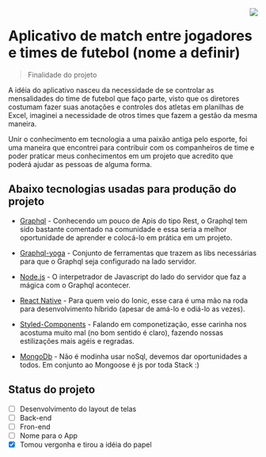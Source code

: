<img src="icon.png" align="right" />

# Aplicativo de match entre jogadores e times de futebol (nome a definir)
> Finalidade do projeto

A idéia do aplicativo nasceu da necessidade de se controlar as mensalidades do time de futebol que faço parte, visto que os diretores costumam fazer suas anotações e controles dos atletas em planilhas de Excel, imaginei a necessidade de otros times que fazem a gestão da mesma maneira.

Unir o conhecimento em tecnologia a uma paixão antiga pelo esporte, foi uma maneira que encontrei para contribuir com os companheiros de time e poder praticar meus conhecimentos em um projeto que acredito que poderá ajudar as pessoas de alguma forma.

## Abaixo tecnologias usadas para produção do projeto

- [Graphql](https://graphql.org/) - Conhecendo um pouco de Apis do tipo Rest, o Graphql tem sido bastante comentado na comunidade e essa seria a melhor oportunidade de aprender e colocá-lo em prática em um projeto.

- [Graphql-yoga](https://github.com/prisma-labs/graphql-yoga) - Conjunto de ferramentas que trazem as libs necessárias para que o Graphql seja configurado na lado servidor.

- [Node.js](https://nodejs.org/en/) - O interpetrador de Javascript do lado do servidor que faz a mágica com o Graphql acontecer.

- [React Native](https://facebook.github.io/react-native/) - Para quem veio do Ionic, esse cara é uma mão na roda para desenvolvimento híbrido (apesar de amá-lo e odiá-lo as vezes).
- [Styled-Components](https://www.styled-components.com/) - Falando em componetização, esse carinha nos acostuma muito mal (no bom sentido é claro), fazendo nossas estilizações mais agéis e regradas.
- [MongoDb](https://www.mongodb.com/) - Não é modinha usar noSql, devemos dar oportunidades a todos. Em conjunto ao Mongoose é js por toda Stack :)


## Status do projeto

- [ ] Desenvolvimento do layout de telas
- [ ] Back-end
- [ ] Fron-end
- [ ] Nome para o App
- [x] Tomou vergonha e tirou a idéia do papel
